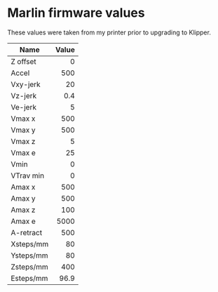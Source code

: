 # Marlin firmware values

These values were taken from my printer prior to upgrading to Klipper.

| Name      | Value |
|-----------|------:|
| Z offset  | 0     |
| Accel     | 500   |
| Vxy-jerk  | 20    |
| Vz-jerk   | 0.4   |
| Ve-jerk   | 5     |
| Vmax x    | 500   |
| Vmax y    | 500   |
| Vmax z    | 5     |
| Vmax e    | 25    |
| Vmin      | 0     |
| VTrav min | 0     |
| Amax x    | 500   |
| Amax y    | 500   |
| Amax z    | 100   |
| Amax e    | 5000  |
| A-retract | 500   |
| Xsteps/mm | 80    |
| Ysteps/mm | 80    |
| Zsteps/mm | 400   |
| Esteps/mm | 96.9  |